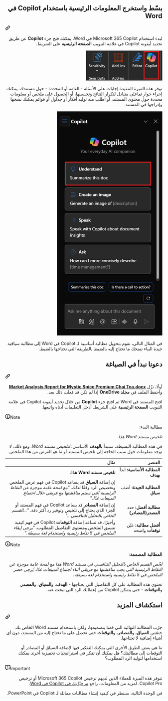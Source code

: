 <div class="Box-sc-g0xbh4-0 eoaCFS js-snippet-clipboard-copy-unpositioned undefined" data-hpc="true"><article class="markdown-body entry-content container-lg" itemprop="text"><div class="markdown-heading" dir="auto"><h1 tabindex="-1" class="heading-element" dir="auto">بسّط واستخرج المعلومات الرئيسية باستخدام Copilot في Word</h1><a id="user-content-بسّط-واستخرج-المعلومات-الرئيسية-باستخدام-copilot-في-word" class="anchor" aria-label="Permalink: بسّط واستخرج المعلومات الرئيسية باستخدام Copilot في Word" href="#بسّط-واستخرج-المعلومات-الرئيسية-باستخدام-copilot-في-word"><svg class="octicon octicon-link" viewBox="0 0 16 16" version="1.1" width="16" height="16" aria-hidden="true"><path d="m7.775 3.275 1.25-1.25a3.5 3.5 0 1 1 4.95 4.95l-2.5 2.5a3.5 3.5 0 0 1-4.95 0 .751.751 0 0 1 .018-1.042.751.751 0 0 1 1.042-.018 1.998 1.998 0 0 0 2.83 0l2.5-2.5a2.002 2.002 0 0 0-2.83-2.83l-1.25 1.25a.751.751 0 0 1-1.042-.018.751.751 0 0 1-.018-1.042Zm-4.69 9.64a1.998 1.998 0 0 0 2.83 0l1.25-1.25a.751.751 0 0 1 1.042.018.751.751 0 0 1 .018 1.042l-1.25 1.25a3.5 3.5 0 1 1-4.95-4.95l2.5-2.5a3.5 3.5 0 0 1 4.95 0 .751.751 0 0 1-.018 1.042.751.751 0 0 1-1.042.018 1.998 1.998 0 0 0-2.83 0l-2.5 2.5a1.998 1.998 0 0 0 0 2.83Z"></path></svg></a></div>
<p dir="auto">لبدء استخدام Microsoft 365 Copilot في Word، يمكنك فتح جزء <b>Copilot</b> عن طريق تحديد أيقونة Copilot في علامة التبويب <b>الصفحة الرئيسية</b> على الشريط.</p>
<p dir="rtl"><a href="https://github.com/MicrosoftLearning/MS-4005-Craft-effective-prompts-for-Microsoft-Copilot-for-Microsoft-365.ar-sa/blob/main/Instructions/Labs/media/summarize_copilot-ribbon-word.png"><img src="https://github.com/MicrosoftLearning/MS-4005-Craft-effective-prompts-for-Microsoft-Copilot-for-Microsoft-365.ar-sa/raw/main/Instructions/Labs/media/summarize_copilot-ribbon-word.png" alt="لقطة شاشة لأيقونة Copilot في شريط Word." style="max-width: 100%;"> </a></p>
<p dir="auto">توفر هذه الميزة المفيدة إجابات على الأسئلة - العامة أو المحددة - حول مستندك. يمكنك إجراء حوار تفاعلي متبادل لتكرار النتائج وتحسينها، أو الحصول على ملخص أو معلومات محددة حول محتوى المستند، أو اطلب منه توليد أفكار أو جداول أو قوائم يمكنك نسخها وإدراجها في المستند.</p>
<p dir="rtl"><a href="https://github.com/MicrosoftLearning/MS-4005-Craft-effective-prompts-for-Microsoft-Copilot-for-Microsoft-365.ar-sa/blob/main/Instructions/Labs//media/summarize_copilot-pane-word.png"><img src="https://github.com/MicrosoftLearning/MS-4005-Craft-effective-prompts-for-Microsoft-Copilot-for-Microsoft-365.ar-sa/raw/main/Instructions/Labs//media/summarize_copilot-pane-word.png" alt="لقطة شاشة للوحة Copilot في Word عند فتحها لأول مرة." style="max-width: 100%;"> </a></p>
<p dir="auto">في المثال التالي، نقوم بتحويل مطالبة أساسية لـ Copilot في Word إلى مطالبة سياقية جيدة البناء تمنحك ما تحتاج إليه بالضبط بالطريقة التي تحتاجها بالضبط.</p>
<div class="markdown-heading" dir="auto"><h2 tabindex="-1" class="heading-element" dir="auto">دعونا نبدأ في الصياغة</h2><a id="user-content-دعونا-نبدأ-في-الصياغة" class="anchor" aria-label="Permalink: دعونا نبدأ في الصياغة" href="#دعونا-نبدأ-في-الصياغة"><svg class="octicon octicon-link" viewBox="0 0 16 16" version="1.1" width="16" height="16" aria-hidden="true"><path d="m7.775 3.275 1.25-1.25a3.5 3.5 0 1 1 4.95 4.95l-2.5 2.5a3.5 3.5 0 0 1-4.95 0 .751.751 0 0 1 .018-1.042.751.751 0 0 1 1.042-.018 1.998 1.998 0 0 0 2.83 0l2.5-2.5a2.002 2.002 0 0 0-2.83-2.83l-1.25 1.25a.751.751 0 0 1-1.042-.018.751.751 0 0 1-.018-1.042Zm-4.69 9.64a1.998 1.998 0 0 0 2.83 0l1.25-1.25a.751.751 0 0 1 1.042.018.751.751 0 0 1 .018 1.042l-1.25 1.25a3.5 3.5 0 1 1-4.95-4.95l2.5-2.5a3.5 3.5 0 0 1 4.95 0 .751.751 0 0 1-.018 1.042.751.751 0 0 1-1.042.018 1.998 1.998 0 0 0-2.83 0l-2.5 2.5a1.998 1.998 0 0 0 0 2.83Z"></path></svg></a></div>
<p dir="auto">أولًا، نزّل <b><a href="https://go.microsoft.com/fwlink/?linkid=2268826" rel="nofollow">Market Analysis Report for Mystic Spice Premium Chai Tea.docx</a></b> واحفظ الملف في <b>مجلد OneDrive</b> إذا لم تكن قد فعلت ذلك بعد.</p>
<p dir="auto">افتح المستند في Word ثم افتح جزء <b>Copilot</b> من خلال تحديد أيقونة Copilot في علامة التبويب <b>الصفحة الرئيسية</b> على الشريط. أدخل التعليمات أدناه واتبعها.</p>
<div class="markdown-alert markdown-alert-note" dir="auto"><p class="markdown-alert-title" dir="auto"><svg class="octicon octicon-info mr-2" viewBox="0 0 16 16" version="1.1" width="16" height="16" aria-hidden="true"><path d="M0 8a8 8 0 1 1 16 0A8 8 0 0 1 0 8Zm8-6.5a6.5 6.5 0 1 0 0 13 6.5 6.5 0 0 0 0-13ZM6.5 7.75A.75.75 0 0 1 7.25 7h1a.75.75 0 0 1 .75.75v2.75h.25a.75.75 0 0 1 0 1.5h-2a.75.75 0 0 1 0-1.5h.25v-2h-.25a.75.75 0 0 1-.75-.75ZM8 6a1 1 0 1 1 0-2 1 1 0 0 1 0 2Z"></path></svg>Note</p><p dir="auto">مطالبة البدء:</p>
<p dir="auto"><em>تلخيص مستند Word هذا.</em></p>
</div>
<p dir="auto">في هذه المطالبة البسيطة، ستبدأ <b>بالهدف</b> الأساسي: <em>لتلخيص مستند Word.</em> ومع ذلك، لا توجد معلومات حول سبب الحاجة إلى تلخيص المستند أو ما هو الغرض من هذا الملخص.</p>
<markdown-accessiblity-table data-catalyst=""><div dir="rtl"><table>
<thead>
<tr>
<th align="right">العنصر</th>
<th align="right">مثال</th>
</tr>
</thead>
<tbody>
<tr>
<td align="right"><b>المطالبة الأساسية:</b> ابدأ <b>بهدف</b></td>
<td align="right"><b>تلخيص مستند Word هذا.</b></td>
</tr>
<tr>
<td align="right"><b>المطالبة الجيدة:</b> أضف <b>سياق</b></td>
<td align="right">إن إضافة <b>السياق</b> قد يساعد Copilot في فهم غرض الملخص وتخصيص الرد وفقًا لذلك. <em>"مع لمحة عامة موجزة عن النقاط الرئيسية التي سيتم مناقشتها مع فريقي خلال اجتماع المبيعات غدًا."</em></td>
</tr>
<tr>
<td align="right"><b>مطالبة أفضل:</b> حدد <b>المصدر(المصادر)</b></td>
<td align="right">إن إضافة <b>المصادر</b> قد يساعد Copilot في فهم المستند أو الجزء الذي يحتاج إلى تلخيص وتوفير رد أكثر دقة. <em>"...القسم الخاص بالتحليل التنافسي..."</em></td>
</tr>
<tr>
<td align="right"><b>أفضل مطالبة:</b> عيّن <b>توقعات</b> واضحة</td>
<td align="right">وأخيرًا، قد تساعد إضافة <b>التوقعات</b> Copilot في فهم كيفية تنسيق الملخص ومستوى التفاصيل المطلوب. <em>"يرجى إبقاء الملخص في 5 نقاط رئيسية واستخدام لغة بسيطة."</em></td>
</tr>
</tbody>
</table></div></markdown-accessiblity-table>
<div class="markdown-alert markdown-alert-note" dir="auto"><p class="markdown-alert-title" dir="auto"><svg class="octicon octicon-info mr-2" viewBox="0 0 16 16" version="1.1" width="16" height="16" aria-hidden="true"><path d="M0 8a8 8 0 1 1 16 0A8 8 0 0 1 0 8Zm8-6.5a6.5 6.5 0 1 0 0 13 6.5 6.5 0 0 0 0-13ZM6.5 7.75A.75.75 0 0 1 7.25 7h1a.75.75 0 0 1 .75.75v2.75h.25a.75.75 0 0 1 0 1.5h-2a.75.75 0 0 1 0-1.5h.25v-2h-.25a.75.75 0 0 1-.75-.75ZM8 6a1 1 0 1 1 0-2 1 1 0 0 1 0 2Z"></path></svg>Note</p><p dir="auto"><b>المطالبة المصممة</b>:</p>
<p dir="auto"><em>لخّص القسم الخاص بالتحليل التنافسي في مستند Word هذا مع لمحة عامة موجزة عن النقاط الرئيسية التي يجب مناقشتها مع فريقي أثناء اجتماع المبيعات غدًا. يُرجى حصر الملخص في 5 نقاط رئيسية واستخدام لغة بسيطة.</em></p>
</div>
<p dir="auto">تحتوي هذه المطالبة على كل التفاصيل التي يحتاجها - <b>الهدف</b>، و<b>السياق</b>، و<b>المصدر</b>، و<b>التوقعات</b> - حتى يتمكن Copilot من إعطائك الرد التي تبحث عنه.</p>
<div class="markdown-heading" dir="auto"><h2 tabindex="-1" class="heading-element" dir="auto">استكشاف المزيد</h2><a id="user-content-استكشاف-المزيد" class="anchor" aria-label="Permalink: استكشاف المزيد" href="#استكشاف-المزيد"><svg class="octicon octicon-link" viewBox="0 0 16 16" version="1.1" width="16" height="16" aria-hidden="true"><path d="m7.775 3.275 1.25-1.25a3.5 3.5 0 1 1 4.95 4.95l-2.5 2.5a3.5 3.5 0 0 1-4.95 0 .751.751 0 0 1 .018-1.042.751.751 0 0 1 1.042-.018 1.998 1.998 0 0 0 2.83 0l2.5-2.5a2.002 2.002 0 0 0-2.83-2.83l-1.25 1.25a.751.751 0 0 1-1.042-.018.751.751 0 0 1-.018-1.042Zm-4.69 9.64a1.998 1.998 0 0 0 2.83 0l1.25-1.25a.751.751 0 0 1 1.042.018.751.751 0 0 1 .018 1.042l-1.25 1.25a3.5 3.5 0 1 1-4.95-4.95l2.5-2.5a3.5 3.5 0 0 1 4.95 0 .751.751 0 0 1-.018 1.042.751.751 0 0 1-1.042.018 1.998 1.998 0 0 0-2.83 0l-2.5 2.5a1.998 1.998 0 0 0 0 2.83Z"></path></svg></a></div>
<p dir="auto">جرّب المطالبة النهائية التي قمنا بتصميمها، ولكن باستخدام مستند Word الخاص بك. خصّص <b>السياق</b>، و<b>المصادر</b>، و<b>التوقعات</b> حتى تحصل على ما تحتاج إليه من المستند، دون أي أشياء إضافية لا تحتاجها.</p>
<p dir="auto">ما هي بعض الطرق الأخرى التي يمكنك التفكير فيها لإضافة السياق أو المصادر أو التوقعات إلى مطالبتك؟ هل يمكنك أن تفكر في استراتيجيات تحفيزية أخرى يمكنك استخدامها لتوليد الرد المطلوب؟</p>
<div class="markdown-alert markdown-alert-important" dir="auto"><p class="markdown-alert-title" dir="auto"><svg class="octicon octicon-report mr-2" viewBox="0 0 16 16" version="1.1" width="16" height="16" aria-hidden="true"><path d="M0 1.75C0 .784.784 0 1.75 0h12.5C15.216 0 16 .784 16 1.75v9.5A1.75 1.75 0 0 1 14.25 13H8.06l-2.573 2.573A1.458 1.458 0 0 1 3 14.543V13H1.75A1.75 1.75 0 0 1 0 11.25Zm1.75-.25a.25.25 0 0 0-.25.25v9.5c0 .138.112.25.25.25h2a.75.75 0 0 1 .75.75v2.19l2.72-2.72a.749.749 0 0 1 .53-.22h6.5a.25.25 0 0 0 .25-.25v-9.5a.25.25 0 0 0-.25-.25Zm7 2.25v2.5a.75.75 0 0 1-1.5 0v-2.5a.75.75 0 0 1 1.5 0ZM9 9a1 1 0 1 1-2 0 1 1 0 0 1 2 0Z"></path></svg>Important</p><p dir="auto">تتوفر هذه الميزة للعملاء الذين لديهم ترخيص Microsoft 365 Copilot أو ترخيص Copilot Pro. لمزيد من المعلومات، راجع <a href="https://support.microsoft.com/office/welcome-to-copilot-in-word-2135e85f-a467-463b-b2f0-c51a46d625d1" rel="nofollow">مرحبًا بك في Copilot في Word</a>.</p>
</div>
<p dir="auto">في الوحدة التالية، سننظر في كيفية إنشاء مطالبات مماثلة لـ Copilot في PowerPoint.</p>
</article></div>
